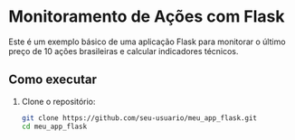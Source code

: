 # Monitoramento de Ações com Flask

Este é um exemplo básico de uma aplicação Flask para monitorar o último preço de 10 ações brasileiras e calcular indicadores técnicos.

## Como executar

1. Clone o repositório:
   ```bash
   git clone https://github.com/seu-usuario/meu_app_flask.git
   cd meu_app_flask